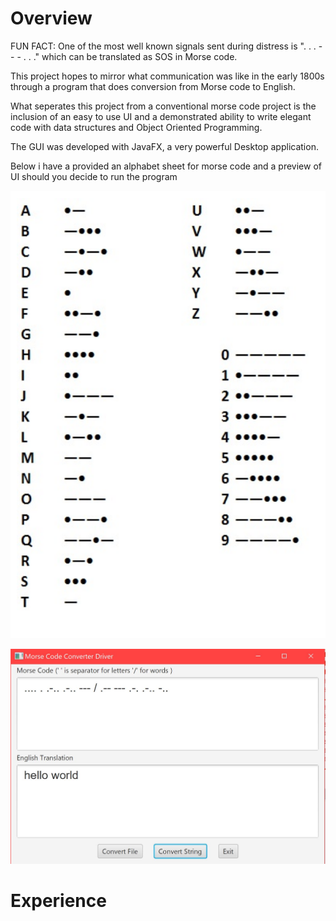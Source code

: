 
# Overview

FUN FACT: One of the most well known signals sent during distress is ". . . - - - . . ." which can be translated as SOS in Morse code.

This project hopes to mirror what communication was like in the early 1800s through a program that does conversion from Morse code to English.

What seperates this project from a conventional morse code project is the inclusion of an easy to use UI and a demonstrated ability to write elegant code with data structures and Object Oriented Programming.

The GUI was developed with JavaFX, a very powerful Desktop application.

Below i have a provided an alphabet sheet for morse code and a preview of UI should you decide to run the program

![](Images/Text.PNG)

![](Images/Morse_Code_.JPG)


# Experience




